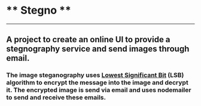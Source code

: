# ** Stegno **
---

## A project to create an online UI to provide a stegnography service and send images through email.

### The image steganography uses [Lowest Significant Bit](https://www.geeksforgeeks.org/lsb-based-image-steganography-using-matlab/) (LSB) algorithm to encrypt the message into the image and decrypt it. The encrypted image is send via email and uses nodemailer to send and receive these emails.
